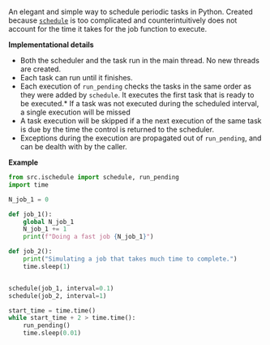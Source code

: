 An elegant and simple way to schedule periodic tasks in Python. Created because [`schedule`](https://github.com/dbader/schedule) is too complicated and counterintuitively does not account for the time it takes for the job function to execute. 

**Implementational details**

* Both the scheduler and the task run in the main thread. No new threads are created.
* Each task can run until it finishes.
* Each execution of `run_pending` checks the tasks in the same order as they were added by `schedule`. It executes the first task that is ready to be executed.* If a task was not executed during the scheduled interval, a single execution will be missed
* A task execution will be skipped if a the next execution of the same task is due by the time the control is returned to the scheduler.
* Exceptions during the execution are propagated out of `run_pending`, and can be dealth with by the caller.


**Example**
```python
from src.ischedule import schedule, run_pending
import time

N_job_1 = 0

def job_1():
    global N_job_1
    N_job_1 += 1
    print(f"Doing a fast job {N_job_1}")

def job_2():
    print("Simulating a job that takes much time to complete.")
    time.sleep(1)


schedule(job_1, interval=0.1)
schedule(job_2, interval=1)

start_time = time.time()
while start_time + 2 > time.time():
    run_pending()
    time.sleep(0.01)
```